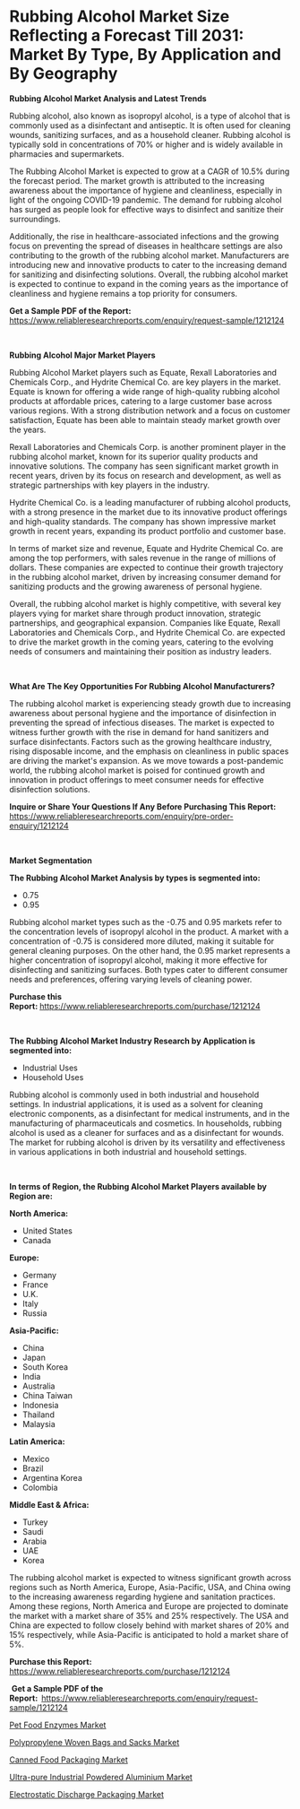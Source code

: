 <p><h1>Rubbing Alcohol Market Size Reflecting a Forecast Till 2031: Market By Type, By Application and By Geography</h1></p><p><strong>Rubbing Alcohol Market Analysis and Latest Trends</strong></p>
<p><p>Rubbing alcohol, also known as isopropyl alcohol, is a type of alcohol that is commonly used as a disinfectant and antiseptic. It is often used for cleaning wounds, sanitizing surfaces, and as a household cleaner. Rubbing alcohol is typically sold in concentrations of 70% or higher and is widely available in pharmacies and supermarkets.</p><p>The Rubbing Alcohol Market is expected to grow at a CAGR of 10.5% during the forecast period. The market growth is attributed to the increasing awareness about the importance of hygiene and cleanliness, especially in light of the ongoing COVID-19 pandemic. The demand for rubbing alcohol has surged as people look for effective ways to disinfect and sanitize their surroundings.</p><p>Additionally, the rise in healthcare-associated infections and the growing focus on preventing the spread of diseases in healthcare settings are also contributing to the growth of the rubbing alcohol market. Manufacturers are introducing new and innovative products to cater to the increasing demand for sanitizing and disinfecting solutions. Overall, the rubbing alcohol market is expected to continue to expand in the coming years as the importance of cleanliness and hygiene remains a top priority for consumers.</p></p>
<p><strong>Get a Sample PDF of the Report:&nbsp;</strong> <a href="https://www.reliableresearchreports.com/enquiry/request-sample/1212124">https://www.reliableresearchreports.com/enquiry/request-sample/1212124</a></p>
<p>&nbsp;</p>
<p><strong>Rubbing Alcohol Major Market Players</strong></p>
<p><p>Rubbing Alcohol Market players such as Equate, Rexall Laboratories and Chemicals Corp., and Hydrite Chemical Co. are key players in the market. Equate is known for offering a wide range of high-quality rubbing alcohol products at affordable prices, catering to a large customer base across various regions. With a strong distribution network and a focus on customer satisfaction, Equate has been able to maintain steady market growth over the years.</p><p>Rexall Laboratories and Chemicals Corp. is another prominent player in the rubbing alcohol market, known for its superior quality products and innovative solutions. The company has seen significant market growth in recent years, driven by its focus on research and development, as well as strategic partnerships with key players in the industry.</p><p>Hydrite Chemical Co. is a leading manufacturer of rubbing alcohol products, with a strong presence in the market due to its innovative product offerings and high-quality standards. The company has shown impressive market growth in recent years, expanding its product portfolio and customer base.</p><p>In terms of market size and revenue, Equate and Hydrite Chemical Co. are among the top performers, with sales revenue in the range of millions of dollars. These companies are expected to continue their growth trajectory in the rubbing alcohol market, driven by increasing consumer demand for sanitizing products and the growing awareness of personal hygiene.</p><p>Overall, the rubbing alcohol market is highly competitive, with several key players vying for market share through product innovation, strategic partnerships, and geographical expansion. Companies like Equate, Rexall Laboratories and Chemicals Corp., and Hydrite Chemical Co. are expected to drive the market growth in the coming years, catering to the evolving needs of consumers and maintaining their position as industry leaders.</p></p>
<p>&nbsp;</p>
<p><strong>What Are The Key Opportunities For Rubbing Alcohol Manufacturers?</strong></p>
<p><p>The rubbing alcohol market is experiencing steady growth due to increasing awareness about personal hygiene and the importance of disinfection in preventing the spread of infectious diseases. The market is expected to witness further growth with the rise in demand for hand sanitizers and surface disinfectants. Factors such as the growing healthcare industry, rising disposable income, and the emphasis on cleanliness in public spaces are driving the market's expansion. As we move towards a post-pandemic world, the rubbing alcohol market is poised for continued growth and innovation in product offerings to meet consumer needs for effective disinfection solutions.</p></p>
<p><strong>Inquire or Share Your Questions If Any Before Purchasing This Report:</strong> <a href="https://www.reliableresearchreports.com/enquiry/pre-order-enquiry/1212124">https://www.reliableresearchreports.com/enquiry/pre-order-enquiry/1212124</a></p>
<p>&nbsp;</p>
<p><strong>Market Segmentation</strong></p>
<p><strong>The Rubbing Alcohol Market Analysis by types is segmented into:</strong></p>
<p><ul><li>0.75</li><li>0.95</li></ul></p>
<p><p>Rubbing alcohol market types such as the -0.75 and 0.95 markets refer to the concentration levels of isopropyl alcohol in the product. A market with a concentration of -0.75 is considered more diluted, making it suitable for general cleaning purposes. On the other hand, the 0.95 market represents a higher concentration of isopropyl alcohol, making it more effective for disinfecting and sanitizing surfaces. Both types cater to different consumer needs and preferences, offering varying levels of cleaning power.</p></p>
<p><strong>Purchase this Report:&nbsp;</strong><a href="https://www.reliableresearchreports.com/purchase/1212124">https://www.reliableresearchreports.com/purchase/1212124</a></p>
<p>&nbsp;</p>
<p><strong>The Rubbing Alcohol Market Industry Research by Application is segmented into:</strong></p>
<p><ul><li>Industrial Uses</li><li>Household Uses</li></ul></p>
<p><p>Rubbing alcohol is commonly used in both industrial and household settings. In industrial applications, it is used as a solvent for cleaning electronic components, as a disinfectant for medical instruments, and in the manufacturing of pharmaceuticals and cosmetics. In households, rubbing alcohol is used as a cleaner for surfaces and as a disinfectant for wounds. The market for rubbing alcohol is driven by its versatility and effectiveness in various applications in both industrial and household settings.</p></p>
<p>&nbsp;</p>
<p><strong>In terms of Region, the Rubbing Alcohol Market Players available by Region are:</strong></p>
<p>
    <p> <strong> North America: </strong>
        <ul>
            <li>United States</li>
            <li>Canada</li>
        </ul>
        </p> 
    <p> <strong> Europe: </strong>
        <ul>
            <li>Germany</li>
            <li>France</li>
            <li>U.K.</li>
            <li>Italy</li>
            <li>Russia</li>
        </ul>
        </p> 
    <p> <strong> Asia-Pacific: </strong>
        <ul>
            <li>China</li>
            <li>Japan</li>
            <li>South Korea</li>
            <li>India</li>
            <li>Australia</li>
            <li>China Taiwan</li>
            <li>Indonesia</li>
            <li>Thailand</li>
            <li>Malaysia</li>
        </ul>
        </p> 
    <p> <strong> Latin America: </strong>
        <ul>
            <li>Mexico</li>
            <li>Brazil</li>
            <li>Argentina Korea</li>
            <li>Colombia</li>
        </ul>
        </p> 
    <p> <strong> Middle East & Africa: </strong>
        <ul>
            <li>Turkey</li>
            <li>Saudi</li>
            <li>Arabia</li>
            <li>UAE</li>
            <li>Korea</li>
        </ul>
    </p>
    </p>
<p><p>The rubbing alcohol market is expected to witness significant growth across regions such as North America, Europe, Asia-Pacific, USA, and China owing to the increasing awareness regarding hygiene and sanitation practices. Among these regions, North America and Europe are projected to dominate the market with a market share of 35% and 25% respectively. The USA and China are expected to follow closely behind with market shares of 20% and 15% respectively, while Asia-Pacific is anticipated to hold a market share of 5%.</p></p>
<p><strong>Purchase this Report: </strong><a href="https://www.reliableresearchreports.com/purchase/1212124">https://www.reliableresearchreports.com/purchase/1212124</a></p>
<p>&nbsp;<strong>Get a Sample PDF of the Report:&nbsp;&nbsp;</strong><a href="https://www.reliableresearchreports.com/enquiry/request-sample/1212124">https://www.reliableresearchreports.com/enquiry/request-sample/1212124</a></p>
<p><strong></strong></p>
<p><p><a href="https://github.com/julyju69/Market-Research-Report-List-2/blob/main/pet-food-enzymes-market.md">Pet Food Enzymes Market</a></p><p><a href="https://medium.com/p/44e83543e354/edit">Polypropylene Woven Bags and Sacks Market</a></p><p><a href="https://medium.com/@patriciaday39/canned-food-packaging-market-outlook-industry-overview-and-forecast-2024-to-2031-900f26ad7e55">Canned Food Packaging Market</a></p><p><a href="https://github.com/gdfhhhj/Market-Research-Report-List-3/blob/main/ultra-pure-industrial-powdered-aluminium-market.md">Ultra-pure Industrial Powdered Aluminium Market</a></p><p><a href="https://medium.com/@patriciaday39/decoding-electrostatic-discharge-packaging-market-metrics-market-share-trends-and-growth-db7225b9f300">Electrostatic Discharge Packaging Market</a></p></p>